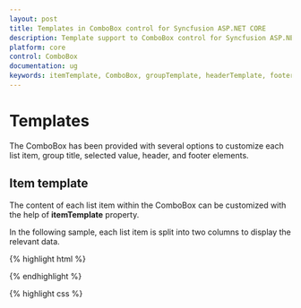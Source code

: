 ```yaml
---
layout: post
title: Templates in ComboBox control for Syncfusion ASP.NET CORE
description: Template support to ComboBox control for Syncfusion ASP.NET CORE
platform: core
control: ComboBox
documentation: ug
keywords: itemTemplate, ComboBox, groupTemplate, headerTemplate, footerTemplate, noRecordsTemplate, actionFailureTemplate
---
```


# Templates

The ComboBox has been provided with several options to customize each list item, group title, selected value, header, and footer elements. 

## Item template

The content of each list item within the ComboBox can be customized with the help of **itemTemplate** property.

In the following sample, each list item is split into two columns to display the relevant data.



{% highlight html %}
<div class="frame">
        <div class="control">
                 <ej-combo-box id="selectCountry" datasource="(IEnumerable<empList>)ViewBag.datasource" placeholder="Select a country" width="100%" item-template="<div><img class='eimg' src='../images/combobox/${eimg}.png' alt='employee'/><div class='ename'> ${text} </div><div class='temp'> ${country} </div></div>">
                <e-combo-box-fields text="text" />
            </ej-combo-box>
        </div>
    </div>
{% endhighlight %}

{% highlight css %}
    <style>
        
        .ename {
            font-weight: bold;
            display: block !important;
            opacity: .87;
        }
        
        .tempName {
            padding: 5px 42px;
            opacity: .87;
        }
        
        .temp {
            margin-top: -15px;
            opacity: .54;
        }
        
        .eimg {
            border-radius: 50%;
            padding: 10px 16px;
            width: 40px;
            height: 40px;
            float: left;
        }
        
        .tempImg {
            padding-bottom: 3px;
            border-radius: 50%;
            float: left;
        }
        
        .e-dropdownbase .e-list-item * {
            display: block;
        }
    </style>

{% endhighlight %}


Output for item template combobox control is as follows.


![](Combobox_templates_images/item_template.png)

## Group template

The group header title with appropriate sub-items are categorized that is customized with the help of the **groupTemplate** property. This template is common for both inline and floating group header template.

In the following sample, employees are grouped according to their city.


{%  highlight html %}

<div class="frame">
        <div class="control">
             <ej-combo-box id="selectCountry" datasource="(IEnumerable<empList>)ViewBag.datasource" placeholder="Select a country" width="100%" item-template="<div><img class='eimg' src='../images/combobox/${eimg}.png' alt='employee'/><div class='ename'> ${text} </div><div class='temp'> ${country} </div></div>" group-template="<strong>${country}</strong>">
                <e-combo-box-fields text="text" group-by="country"/>
            </ej-combo-box>
        </div>
    </div>

{% endhighlight %}

{% highlight css %}

    <style>
        
        .ename {
            font-weight: bold;
            display: block !important;
            opacity: .87;
        }
        
        .tempName {
            padding: 5px 42px;
            opacity: .87;
        }
        
        .temp {
            margin-top: -15px;
            opacity: .54;
        }
        
        .eimg {
            border-radius: 50%;
            padding: 10px 16px;
            width: 40px;
            height: 40px;
            float: left;
        }
        
        .tempImg {
            padding-bottom: 3px;
            border-radius: 50%;
            float: left;
        }
        
        .e-dropdownbase .e-list-item * {
            display: block;
        }
    </style>
{% endhighlight %}

Output for group template combobox control is as follows.


![](Combobox_templates_images/group_template.png)


## Header template

The header element is shown statically at the top of the popup list items within the ComboBox, and any custom element can be placed as a header element using the **headerTemplate** property.

In the following sample, the list items and its headers are designed, and displayed as two columns similar to the multiple columns of the grid.


{% highlight html %}

<div class="frame">
        <div class="control">
            <ej-combo-box id="selectCountry" datasource="(IEnumerable<empList>)ViewBag.datasource" placeholder="Select a country" width="100%" header-template="<div class='head'>  Photo  <span style='padding-left:42px'> Contact Info </span></div>" item-template="<div><img class='eimg' src='../images/combobox/${eimg}.png' alt='employee'/><div class='ename'> ${text} </div><div class='temp'> ${country} </div></div>" footer-template="<div class='Foot'> Total Items Count: 5 </div>">
                <e-combo-box-fields text="text" />
            </ej-combo-box>
        </div>
    </div>

{% endhighlight %}

{% highlight css %}

    <style>
         .head {
            background-color: #a9a9a9;
            height: 30px;
            font-weight: bold;
            padding: 14px 0 0 20px;
        }
        
        
        .ename {
            font-weight: bold;
            display: block !important;
            opacity: .87;
        }
        
        .tempName {
            padding: 5px 42px;
            opacity: .87;
        }
        
        .temp {
            margin-top: -15px;
            opacity: .54;
        }
        
        .eimg {
            border-radius: 50%;
            padding: 10px 16px;
            width: 40px;
            height: 40px;
            float: left;
        }
        
        .tempImg {
            padding-bottom: 3px;
            border-radius: 50%;
            float: left;
        }
        
        .e-dropdownbase .e-list-item * {
            display: block;
        }
    </style>
{% endhighlight %}


Output for item template combobox control is as follows.


![](Combobox_templates_images/header_template.png)

## Footer template

The ComboBox has an option to show a footer element at the bottom of the list items in the popup list. Here, you can place any custom element as a footer element by using the **footerTemplate** property.

In the following sample, footer element displays the total number of list items present in the ComboBox.

{% highlight html %}

<div class="frame">
        <div class="control">
             <ej-combo-box id="selectCountry" datasource="(IEnumerable<empList>)ViewBag.datasource" placeholder="Select a country" width="100%" item-template="<div><img class='eimg' src='../images/combobox/${eimg}.png' alt='employee'/><div class='ename'> ${text} </div><div class='temp'> ${country} </div></div>" footer-template="<div class='Foot'> Total Items Count: 5 </div>">
                <e-combo-box-fields text="text" />
            </ej-combo-box>
        </div>
    </div>

{% endhighlight %}

{% highlight css %}

    <style>
        
        .Foot {
            background-color: #dadada;
            vertical-align: middle;
            padding: 16px;
            font-weight: bold;
        }

        .ename {
            font-weight: bold;
            display: block !important;
            opacity: .87;
        }
        
        .tempName {
            padding: 5px 42px;
            opacity: .87;
        }
        
        .temp {
            margin-top: -15px;
            opacity: .54;
        }
        
        .eimg {
            border-radius: 50%;
            padding: 10px 16px;
            width: 40px;
            height: 40px;
            float: left;
        }
        
        .tempImg {
            padding-bottom: 3px;
            border-radius: 50%;
            float: left;
        }
        
        .e-dropdownbase .e-list-item * {
            display: block;
        }
    </style>

{% endhighlight %}

Output for footer template combobox control is as follows.


![](Combobox_templates_images/footer_template.png)

## No records template

The ComboBox is provided with support to custom design the popup list content when no data is found and no matches found on search with the help of the **noRecordsTemplate** property.

In the following sample, popup list content displays the notification of no data available.



{%  highlight html %}
<div class="frame">
        <div class="control">
            <ej-combo-box id="searchCustomer" query="ej.Query().from('Suppliers').select('SupplierID', 'ContactName').take(0)" no-records-template="<span class='norecord'> NO DATA AVAILABLE</span>" placeholder="Select a customer" width="100%">
                <e-datamanager url="//js.syncfusion.com/ejServices/wcf/NorthWind.svc/" offline="false" cross-domain="true"></e-datamanager>
                <e-combo-box-fields text="ContactName" value="SupplierID" />
            </ej-combo-box>
        </div>
    </div>

{% endhighlight %}

{% highlight c# %}

public ActionResult Data()
        {
            return View();
        }

{% endhighlight %}

Output for no records template combobox control is as follows.


![](Combobox_templates_images/no_records_template.png)

## Action failure template

There is also an option to custom design the popup list content when the data fetch request fails at the remote server. This can be achieved by using the **actionFailureTemplate** property.

In the following sample, when the data fetch request fails, the ComboBox displays the notification as Data fetch get fails.

{%  highlight html %}
<div class="frame">
        <div class="control">
             <ej-combo-box id="searchCustomer" query="ej.Query().from('Suppliers').select('SupplierID', 'ContactName')" .action-failure-template="<span class='action-failure'>Data fetch get fails</span>" placeholder="Select a customer" width="100%">
                <e-datamanager url="//js.syncfusion.com/ej/ej/ejServices/wcf/NorthWind.svc/" offline="false" cross-domain="true"></e-datamanager>
                <e-combo-box-fields text="ContactName" value="SupplierID" />
            </ej-combo-box>
            </ej-combo-box>
        </div>
    </div>

{% endhighlight %}

{% highlight c# %}

public ActionResult Data()
        {
            return View();
        }

{% endhighlight %}
